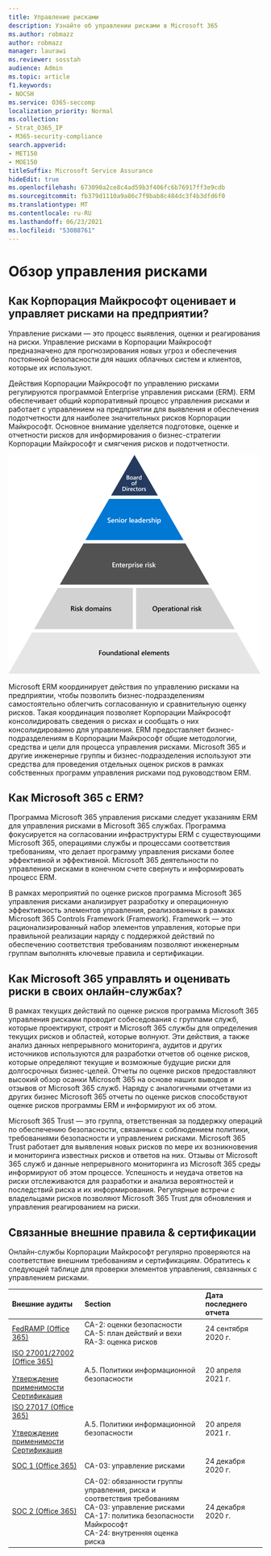 ```yaml
---
title: Управление рисками
description: Узнайте об управлении рисками в Microsoft 365
ms.author: robmazz
author: robmazz
manager: laurawi
ms.reviewer: sosstah
audience: Admin
ms.topic: article
f1.keywords:
- NOCSH
ms.service: O365-seccomp
localization_priority: Normal
ms.collection:
- Strat_O365_IP
- M365-security-compliance
search.appverid:
- MET150
- MOE150
titleSuffix: Microsoft Service Assurance
hideEdit: true
ms.openlocfilehash: 673090a2ce8c4ad59b3f406fc6b76917ff3e9cdb
ms.sourcegitcommit: fb379d1110a9a86c7f9bab8c484dc3f4b3dfd6f0
ms.translationtype: MT
ms.contentlocale: ru-RU
ms.lasthandoff: 06/23/2021
ms.locfileid: "53088761"
---
```

# <a name="risk-management-overview"></a>Обзор управления рисками

## <a name="how-does-microsoft-assess-and-manage-risk-across-the-enterprise"></a>Как Корпорация Майкрософт оценивает и управляет рисками на предприятии?

Управление рисками — это процесс выявления, оценки и реагирования на риски. Управление рисками в Корпорации Майкрософт предназначено для прогнозирования новых угроз и обеспечения постоянной безопасности для наших облачных систем и клиентов, которые их используют.

Действия Корпорации Майкрософт по управлению рисками регулируются программой Enterprise управления рисками (ERM). ERM обеспечивает общий корпоративный процесс управления рисками и работает с управлением на предприятии для выявления и обеспечения подотчетности для наиболее значительных рисков Корпорации Майкрософт. Основное внимание уделяется подготовке, оценке и отчетности рисков для информирования о бизнес-стратегии Корпорации Майкрософт и смягчения рисков и подотчетности.

![Структура управления рисками](../media/assurance-risk-management-structure.png)

Microsoft ERM координирует действия по управлению рисками на предприятии, чтобы позволить бизнес-подразделениям самостоятельно облегчить согласованную и сравнительную оценку рисков. Такая координация позволяет Корпорации Майкрософт консолидировать сведения о рисках и сообщать о них консолидированно для управления. ERM предоставляет бизнес-подразделениям в Корпорации Майкрософт общие методологии, средства и цели для процесса управления рисками. Microsoft 365 и другие инженерные группы и бизнес-подразделения используют эти средства для проведения отдельных оценок рисков в рамках собственных программ управления рисками под руководством ERM.

## <a name="how-does-microsoft-365-work-with-erm"></a>Как Microsoft 365 с ERM?

Программа Microsoft 365 управления рисками следует указаниям ERM для управления рисками в Microsoft 365 службах. Программа фокусируется на согласовании инфраструктуры ERM с существующими Microsoft 365, операциями службы и процессами соответствия требованиям, что делает программу управления рисками более эффективной и эффективной. Microsoft 365 деятельности по управлению рисками в конечном счете свернуть и информировать процесс ERM.

В рамках мероприятий по оценке рисков программа Microsoft 365 управления рисками анализирует разработку и операционную эффективность элементов управления, реализованных в рамках Microsoft 365 Controls Framework (Framework). Framework — это рационализированный набор элементов управления, которые при правильной реализации наряду с поддержкой действий по обеспечению соответствия требованиям позволяют инженерным группам выполнять ключевые правила и сертификации.

## <a name="how-does-microsoft-365-manage-and-assess-risk-in-its-online-services"></a>Как Microsoft 365 управлять и оценивать риски в своих онлайн-службах?

В рамках текущих действий по оценке рисков программа Microsoft 365 управления рисками проводит собеседования с группами служб, которые проектируют, строят и Microsoft 365 службы для определения текущих рисков и областей, которые волнуют. Эти действия, а также анализ данных непрерывного мониторинга, аудитов и других источников используются для разработки отчетов об оценке рисков, которые определяют текущие и возможные будущие риски для долгосрочных бизнес-целей. Отчеты по оценке рисков предоставляют высокий обзор осанки Microsoft 365 на основе наших выводов и отзывов от Microsoft 365 служб. Наряду с аналогичными отчетами из других бизнес Microsoft 365 отчеты по оценке рисков способствуют оценке рисков программы ERM и информируют их об этом.

Microsoft 365 Trust — это группа, ответственная за поддержку операций по обеспечению безопасности, связанных с соблюдением политики, требованиями безопасности и управлением рисками. Microsoft 365 Trust работает для выявления новых рисков по мере их возникновения и мониторинга известных рисков и ответов на них. Отзывы от Microsoft 365 служб и данные непрерывного мониторинга из Microsoft 365 среды информируют об этом процессе. Успешность и неудача ответов на риски отслеживаются для разработки и анализа вероятностей и последствий риска и их информирования. Регулярные встречи с владельцами рисков позволяют Microsoft 365 Trust для обновления и управления реагированием на риски.

## <a name="related-external-regulations--certifications"></a>Связанные внешние правила & сертификации

Онлайн-службы Корпорации Майкрософт регулярно проверяются на соответствие внешним требованиям и сертификациям. Обратитесь к следующей таблице для проверки элементов управления, связанных с управлением рисками.

| **Внешние аудиты** | **Section** | **Дата последнего отчета** |
|:--------------------|:------------|:-----------------------|
| [FedRAMP (Office 365)](https://compliance.microsoft.com/compliancemanager) | CA-2: оценки безопасности <br> CA-5: план действий и вехи <br> RA-3: оценка рисков | 24 сентября 2020 г. |
| [ISO 27001/27002 (Office 365)](https://servicetrust.microsoft.com/ViewPage/MSComplianceGuideV3?command=Download&downloadType=Document&downloadId=8d625374-4f2d-49f8-9d37-a4281ba98222&tab=7027ead0-3d6b-11e9-b9e1-290b1eb4cdeb&docTab=7027ead0-3d6b-11e9-b9e1-290b1eb4cdeb_ISO_Reports) <br><br> [Утверждение применимости](https://servicetrust.microsoft.com/ViewPage/MSComplianceGuideV3?command=Download&downloadType=Document&downloadId=c0df4ce8-c77e-4183-84eb-c8688470d8b1&tab=7027ead0-3d6b-11e9-b9e1-290b1eb4cdeb&docTab=7027ead0-3d6b-11e9-b9e1-290b1eb4cdeb_ISO_Reports) <br> [Сертификация](https://servicetrust.microsoft.com/ViewPage/MSComplianceGuideV3?command=Download&downloadType=Document&downloadId=1e84a14a-2468-45ac-9412-5e53250d57ec&tab=7027ead0-3d6b-11e9-b9e1-290b1eb4cdeb&docTab=7027ead0-3d6b-11e9-b9e1-290b1eb4cdeb_ISO_Reports) | A.5. Политики информационной безопасности | 20 апреля 2021 г. |
| [ISO 27017 (Office 365)](https://servicetrust.microsoft.com/ViewPage/MSComplianceGuideV3?command=Download&downloadType=Document&downloadId=8d625374-4f2d-49f8-9d37-a4281ba98222&tab=7027ead0-3d6b-11e9-b9e1-290b1eb4cdeb&docTab=7027ead0-3d6b-11e9-b9e1-290b1eb4cdeb_ISO_Reports) <br><br> [Утверждение применимости](https://servicetrust.microsoft.com/ViewPage/MSComplianceGuideV3?command=Download&downloadType=Document&downloadId=c0df4ce8-c77e-4183-84eb-c8688470d8b1&tab=7027ead0-3d6b-11e9-b9e1-290b1eb4cdeb&docTab=7027ead0-3d6b-11e9-b9e1-290b1eb4cdeb_ISO_Reports) <br> [Сертификация](https://servicetrust.microsoft.com/ViewPage/MSComplianceGuideV3?command=Download&downloadType=Document&downloadId=70de0999-5451-43a3-9ef4-761e8fbfb1a3&tab=7027ead0-3d6b-11e9-b9e1-290b1eb4cdeb&docTab=7027ead0-3d6b-11e9-b9e1-290b1eb4cdeb_ISO_Reports) | A.5. Политики информационной безопасности | 20 апреля 2021 г. |
| [SOC 1 (Office 365)](https://servicetrust.microsoft.com/ViewPage/MSComplianceGuideV3?command=Download&downloadType=Document&downloadId=90df3f9c-3aaf-4dbf-99d0-ca9f2991721b&tab=7027ead0-3d6b-11e9-b9e1-290b1eb4cdeb&docTab=7027ead0-3d6b-11e9-b9e1-290b1eb4cdeb_SOC_%2F_SSAE_16_Reports) | CA-03: управление рисками | 24 декабря 2020 г. |
| [SOC 2 (Office 365)](https://servicetrust.microsoft.com/ViewPage/MSComplianceGuideV3?command=Download&downloadType=Document&downloadId=a73c1738-7892-42b7-acd3-87b6371c53f6&tab=7027ead0-3d6b-11e9-b9e1-290b1eb4cdeb&docTab=7027ead0-3d6b-11e9-b9e1-290b1eb4cdeb_SOC_%2F_SSAE_16_Reports) | CA-02: обязанности группы управления, риска и соответствия требованиям <br> CA-03: управление рисками <br> CA-17: политика безопасности Майкрософт <br> CA-24: внутренняя оценка риска | 24 декабря 2020 г. |

